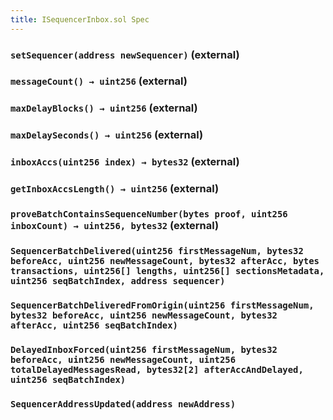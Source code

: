 ```yaml
---
title: ISequencerInbox.sol Spec
---
```


### `setSequencer(address newSequencer)` (external)

### `messageCount() → uint256` (external)

### `maxDelayBlocks() → uint256` (external)

### `maxDelaySeconds() → uint256` (external)

### `inboxAccs(uint256 index) → bytes32` (external)

### `getInboxAccsLength() → uint256` (external)

### `proveBatchContainsSequenceNumber(bytes proof, uint256 inboxCount) → uint256, bytes32` (external)

### `SequencerBatchDelivered(uint256 firstMessageNum, bytes32 beforeAcc, uint256 newMessageCount, bytes32 afterAcc, bytes transactions, uint256[] lengths, uint256[] sectionsMetadata, uint256 seqBatchIndex, address sequencer)`

### `SequencerBatchDeliveredFromOrigin(uint256 firstMessageNum, bytes32 beforeAcc, uint256 newMessageCount, bytes32 afterAcc, uint256 seqBatchIndex)`

### `DelayedInboxForced(uint256 firstMessageNum, bytes32 beforeAcc, uint256 newMessageCount, uint256 totalDelayedMessagesRead, bytes32[2] afterAccAndDelayed, uint256 seqBatchIndex)`

### `SequencerAddressUpdated(address newAddress)`
